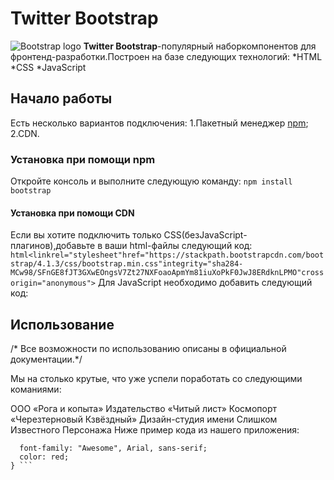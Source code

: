 # Twitter Bootstrap

![Bootstrap logo](https://i.imgur.com/qhtywl2.png)
**Twitter Bootstrap**-популярный наборкомпонентов для фронтенд-разработки.Построен на базе следующих технологий:
*HTML
*CSS
*JavaScript
## Начало работы
Есть несколько вариантов подключения:
1.Пакетный менеджер [npm](https://npmjs.com);
2.CDN.
### Установка при помощи npm
Откройте    консоль и выполните следующую команду: `npm install bootstrap`
#### Установка при помощи CDN
Если вы хотите подключить только CSS(безJavaScript-плагинов),добавьте в ваши html-файлы следующий код: ```html<linkrel="stylesheet"href="https://stackpath.bootstrapcdn.com/bootstrap/4.1.3/css/bootstrap.min.css"integrity="sha284-MCw98/SFnGE8fJT3GXwEOngsV7Zt27NXFoaoApmYm81iuXoPkF0JwJ8ERdknLPMO"crossorigin="anonymous">```
Для JavaScript необходимо добавить следующий код:

## Использование
/* Все возможности по использованию описаны в официальной документации.*/

Мы на столько крутые, что уже успели поработать со следующими команиями:

ООО «Рога и копыта»
Издательство «Читый лист»
Космопорт «Черезтерновый Кзвёздный»
Дизайн-студия имени Слишком Известного Персонажа
Ниже пример кода из нашего приложения:

```.selector {
  font-family: "Awesome", Arial, sans-serif;
  color: red;
} ```